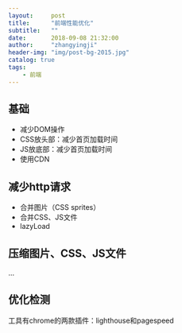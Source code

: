 ```yaml
---
layout:     post
title:      "前端性能优化"
subtitle:   ""
date:       2018-09-08 21:32:00
author:     "zhangyingji"
header-img: "img/post-bg-2015.jpg"
catalog: true
tags:
    - 前端
---
```


## 基础

- 减少DOM操作
- CSS放头部：减少首页加载时间
- JS放底部：减少首页加载时间
- 使用CDN

## 减少http请求

- 合并图片（CSS sprites）
- 合并CSS、JS文件
- lazyLoad

## 压缩图片、CSS、JS文件
...

## 优化检测

工具有chrome的两款插件：lighthouse和pagespeed